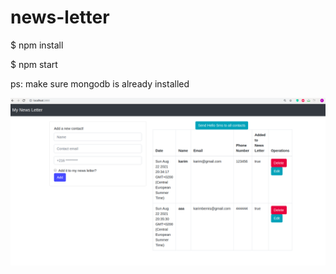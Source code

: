 # news-letter

$ npm install

$ npm start

ps: make sure mongodb is already installed

![](docs/demo.png)

